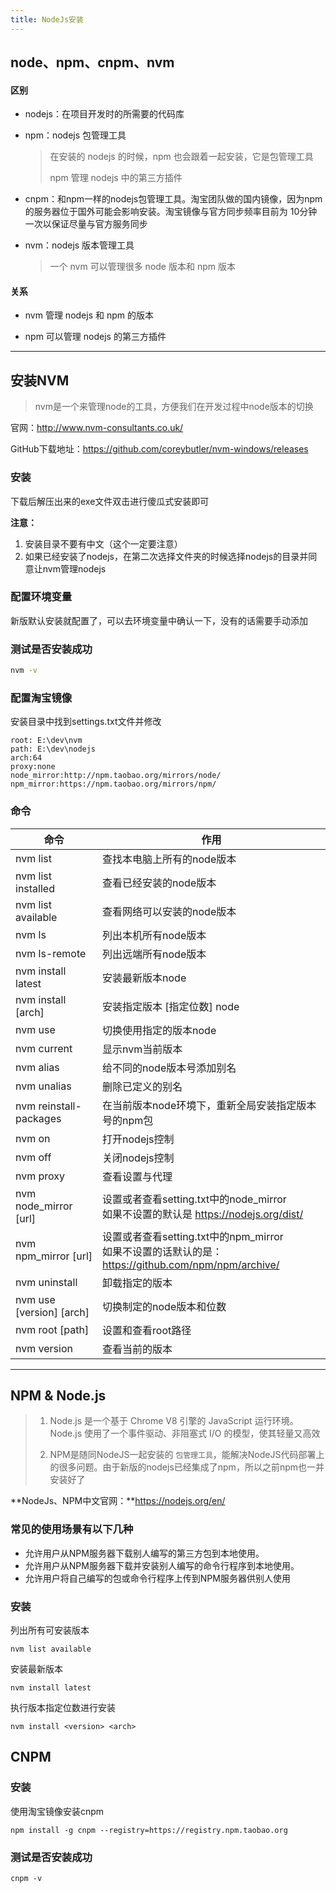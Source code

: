 ```yaml
---
title: NodeJs安装
---
```


## node、npm、cnpm、nvm

#### 区别

- nodejs：在项目开发时的所需要的代码库

- npm：nodejs 包管理工具

    > 在安装的 nodejs 的时候，npm 也会跟着一起安装，它是包管理工具
    >
    > npm 管理 nodejs 中的第三方插件

- cnpm：和npm一样的nodejs包管理工具。淘宝团队做的国内镜像，因为npm的服务器位于国外可能会影响安装。淘宝镜像与官方同步频率目前为 10分钟 一次以保证尽量与官方服务同步

- nvm：nodejs 版本管理工具

    > 一个 nvm 可以管理很多 node 版本和 npm 版本

#### 关系

- nvm 管理 nodejs 和 npm 的版本

- npm 可以管理 nodejs 的第三方插件





---





## 安装NVM

> nvm是一个来管理node的工具，方便我们在开发过程中node版本的切换

官网：http://www.nvm-consultants.co.uk/

GitHub下载地址：https://github.com/coreybutler/nvm-windows/releases

### 安装

下载后解压出来的exe文件双击进行傻瓜式安装即可

**注意：**

1. 安装目录不要有中文（这个一定要注意）
2. 如果已经安装了nodejs，在第二次选择文件夹的时候选择nodejs的目录并同意让nvm管理nodejs

### 配置环境变量

新版默认安装就配置了，可以去环境变量中确认一下，没有的话需要手动添加

### 测试是否安装成功

```bash
nvm -v
```

### 配置淘宝镜像

安装目录中找到settings.txt文件并修改

```
root: E:\dev\nvm
path: E:\dev\nodejs
arch:64
proxy:none
node_mirror:http://npm.taobao.org/mirrors/node/
npm_mirror:https://npm.taobao.org/mirrors/npm/
```

### 命令

| 命令                             | 作用                                                         |
| -------------------------------- | ------------------------------------------------------------ |
| nvm list                         | 查找本电脑上所有的node版本                                   |
| nvm list installed               | 查看已经安装的node版本                                       |
| nvm list available               | 查看网络可以安装的node版本                                   |
| nvm ls                           | 列出本机所有node版本                                         |
| nvm ls-remote                    | 列出远端所有node版本                                         |
| nvm install latest               | 安装最新版本node                                             |
| nvm install <version> [arch]     | 安装指定版本 [指定位数] node                                 |
| nvm use <version>                | 切换使用指定的版本node                                       |
| nvm current                      | 显示nvm当前版本                                              |
| nvm alias <name> <version>       | 给不同的node版本号添加别名                                   |
| nvm unalias <name>               | 删除已定义的别名                                             |
| nvm reinstall-packages <version> | 在当前版本node环境下，重新全局安装指定版本号的npm包          |
| nvm on                           | 打开nodejs控制                                               |
| nvm off                          | 关闭nodejs控制                                               |
| nvm proxy                        | 查看设置与代理                                               |
| nvm node_mirror [url]            | 设置或者查看setting.txt中的node_mirror<br>如果不设置的默认是 https://nodejs.org/dist/ |
| nvm npm_mirror [url]             | 设置或者查看setting.txt中的npm_mirror<br>如果不设置的话默认的是： https://github.com/npm/npm/archive/ |
| nvm uninstall <version>          | 卸载指定的版本                                               |
| nvm use [version] [arch]         | 切换制定的node版本和位数                                     |
| nvm root [path]                  | 设置和查看root路径                                           |
| nvm version                      | 查看当前的版本                                               |





---





## NPM & Node.js

> 1. Node.js 是一个基于 Chrome V8 引擎的 JavaScript 运行环境。 Node.js 使用了一个事件驱动、非阻塞式 I/O 的模型，使其轻量又高效
>
> 2. NPM是随同NodeJS一起安装的 `包管理工具`，能解决NodeJS代码部署上的很多问题。由于新版的nodejs已经集成了npm，所以之前npm也一并安装好了

**NodeJs、NPM中文官网：**https://nodejs.org/en/

### 常见的使用场景有以下几种

- 允许用户从NPM服务器下载别人编写的第三方包到本地使用。
- 允许用户从NPM服务器下载并安装别人编写的命令行程序到本地使用。
- 允许用户将自己编写的包或命令行程序上传到NPM服务器供别人使用

### 安装

列出所有可安装版本

```
nvm list available
```

安装最新版本

```
nvm install latest
```

执行版本指定位数进行安装

```
nvm install <version> <arch>
```





## CNPM

### 安装

使用淘宝镜像安装cnpm

```
npm install -g cnpm --registry=https://registry.npm.taobao.org
```

### 测试是否安装成功

```
cnpm -v
```









